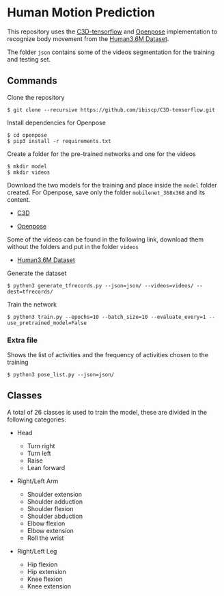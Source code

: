 # Human Motion Prediction

This repository uses the [C3D-tensorflow][1] and [Openpose][2] implementation to recognize body movement from the [Human3.6M Dataset][5].

The folder `json` contains some of the videos segmentation for the training and testing set.

## Commands

Clone the repository
~~~~
$ git clone --recursive https://github.com/ibiscp/C3D-tensorflow.git
~~~~

Install dependencies for Openpose
~~~
$ cd openpose
$ pip3 install -r requirements.txt
~~~

Create a folder for the pre-trained networks and one for the videos
~~~~
$ mkdir model
$ mkdir videos
~~~~

Download the two models for the training and place inside the `model` folder created. For Openpose, save only the folder `mobilenet_368x368` and its content.

* [C3D][3]

* [Openpose][4]

Some of the videos can be found in the following link, download them without the folders and put in the folder `videos`

* [Human3.6M Dataset][6]

Generate the dataset
~~~~
$ python3 generate_tfrecords.py --json=json/ --videos=videos/ --dest=tfrecords/
~~~~

Train the network
~~~~
$ python3 train.py --epochs=10 --batch_size=10 --evaluate_every=1 --use_pretrained_model=False
~~~~

### Extra file

Shows the list of activities and the frequency of activities chosen to the training
~~~~
$ python3 pose_list.py --json=json/
~~~~


## Classes

A total of 26 classes is used to train the model, these are divided in the following categories:

* Head
	* Turn right
	* Turn left
	* Raise
	* Lean forward

* Right/Left Arm
	* Shoulder extension
	* Shoulder adduction
	* Shoulder flexion
	* Shoulder abduction
	* Elbow flexion
	* Elbow extension
	* Roll the wrist

* Right/Left Leg
	* Hip flexion
	* Hip extension
	* Knee flexion
	* Knee extension

[1]: https://github.com/hx173149/C3D-tensorflow
[2]: https://github.com/evalsocket/tf-openpose/tree/36fc97b2bfebb8099cb141ab96e81d925b69477b
[3]: https://www.dropbox.com/sh/8wcjrcadx4r31ux/AAAkz3dQ706pPO8ZavrztRCca?dl=0&preview=sports1m_finetuning_ucf101.model
[4]: https://drive.google.com/file/d/1RyOv5jzmMjc1EPKpF4c2TvTFoSFKU_OZ/view
[5]: http://vision.imar.ro/human3.6m/description.php
[6]: https://drive.google.com/drive/folders/1njC5FR6iGHDgF5qy_aLAFcUw1OJJSacV?usp=sharing